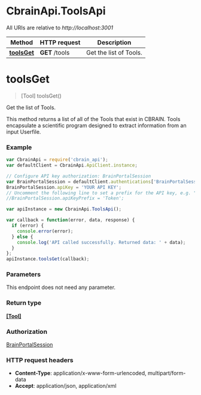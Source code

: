 # CbrainApi.ToolsApi

All URIs are relative to *http://localhost:3001*

Method | HTTP request | Description
------------- | ------------- | -------------
[**toolsGet**](ToolsApi.md#toolsGet) | **GET** /tools | Get the list of Tools.


<a name="toolsGet"></a>
# **toolsGet**
> [Tool] toolsGet()

Get the list of Tools.

This method returns a list of all of the Tools that exist in CBRAIN. Tools encapsulate a scientific program designed to extract information from an input Userfile. 

### Example
```javascript
var CbrainApi = require('cbrain_api');
var defaultClient = CbrainApi.ApiClient.instance;

// Configure API key authorization: BrainPortalSession
var BrainPortalSession = defaultClient.authentications['BrainPortalSession'];
BrainPortalSession.apiKey = 'YOUR API KEY';
// Uncomment the following line to set a prefix for the API key, e.g. "Token" (defaults to null)
//BrainPortalSession.apiKeyPrefix = 'Token';

var apiInstance = new CbrainApi.ToolsApi();

var callback = function(error, data, response) {
  if (error) {
    console.error(error);
  } else {
    console.log('API called successfully. Returned data: ' + data);
  }
};
apiInstance.toolsGet(callback);
```

### Parameters
This endpoint does not need any parameter.

### Return type

[**[Tool]**](Tool.md)

### Authorization

[BrainPortalSession](../README.md#BrainPortalSession)

### HTTP request headers

 - **Content-Type**: application/x-www-form-urlencoded, multipart/form-data
 - **Accept**: application/json, application/xml

